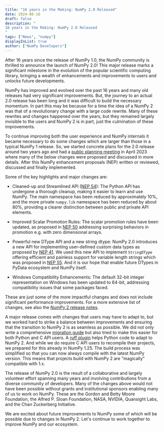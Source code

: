 ```yaml
---
title: "16 years in the Making: NumPy 2.0 Released"
date: 2024-06-16
draft: false
description: "
16 years in the Making: NumPy 2.0 Released
"
tags: ["News", "numpy"]
displayInList: true
author: ["NumPy Developers"]
---
```


After 16 years since the release of NumPy 1.0, the NumPy community is thrilled to announce the launch of NumPy 2.0! This major release marks a significant milestone in the evolution of the popular scientific computing library, bringing a wealth of enhancements and improvements to users and unlocks future developments.

NumPy has improved and evolved over the past 16 years and many old releases had very significant improvements.
But, the journey to an actual 2.0 release has been long and it was difficult to build the necessary momentum. In part this may be because for a time the idea of a NumPy 2 was that of a revolutionary change with a large code rewrite.
Many of these rewrites and changes happened over the years, but they remained largely invisible to the users and NumPy 2 is in part, just the culmination of these improvements.

To continue improving both the user experience and NumPy internals it became necessary to do some changes which are larger than those in a typical NumPy 1 release.
So, we started concrete plans for the 2.0 release around two years ago and had a [public planning meeting](https://github.com/numpy/archive/tree/main/2.0_developer_meeting) in April 2023 where many of the below changes were proposed and discussed in more details.  After this NumPy enhancement proposals (NEP) written or reviewed, discussed and finally implemented.

Some of the key highlights and major changes are:

* Cleaned-up and Streamlined API ([NEP 54](https://numpy.org/neps/nep-0052-python-api-cleanup.html)): The Python API has undergone a thorough cleanup, making it easier to learn and use NumPy. The main namespace has been reduced by approximately 10%, and the more private `numpy.lib` namespace has been reduced by about 80%, providing a clearer distinction between public and private API elements.

* Improved Scalar Promotion Rules: The scalar promotion rules have been updated, as proposed in [NEP 50](https://numpy.org/neps/nep-0050-scalar-promotion.html) addressing surprising behaviors in promotion e.g. with zero dimensional arrays.

* Powerful new DType API and a new string dtype: NumPy 2.0 introduces a new API for implementing user-defined custom data types as proposed by [NEP 41](https://numpy.org/neps/nep-0041-improved-dtype-support.html). We used this new API to implement `StringDType` offering efficient and painless support for variable length strings which was proposed in [NEP 55](https://numpy.org/neps/nep-0055-string_dtype.html).  And it is our hope that enable future DTypes in PyData ecosystem and NumPy itself.

* Windows Compatibility Enhancements: The default 32-bit integer representation on Windows has been updated to 64-bit, addressing compatibility issues that some packages faced.

These are just some of the more impactful changes and does not include significant performance improvements. For a more extensive list of changes, see also the [NumPy 2 release notes](https://numpy.org/devdocs/release/2.0.0-notes.html).

A major release comes with changes that users may have to adapt to, but we worked hard to strike a balance between improvements and ensuring that the transition to NumPy 2 is as seamless as possible.
We did not only write a comprehensive [migration guide](https://numpy.org/devdocs/numpy_2_0_migration_guide.html) but also tried to make this easier for both Python and C API users.
A [ruff plugin](https://numpy.org/devdocs/numpy_2_0_migration_guide.html#ruff-plugin) helps Python code to adapt to NumPy 2.
And while we do require C API users to recompile their projects, we prepared for this already in NumPy 1.25. The build process was simplified so that you can now always compile with the latest NumPy version.
This means that projects build with NumPy 2 are "magically" compatible with 1.x.

The release of NumPy 2.0 is the result of a collaborative and largely volunteer effort spanning many years and involving contributions from a diverse community of developers.
Many of the changes above would not have been possible without grants and institutional sponsors enabling many of us to work on NumPy.  These are the Gordon and Betty Moore Foundation, the Alfred P. Sloan Foundation, NASA, NVIDIA, Quansight Labs, and the Chan Zuckerberg Initiative.

We are excited about future improvements to NumPy some of which will be possible due to changes in NumPy 2. Let's continue to work together to improve NumPy and our ecosystem.